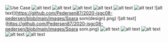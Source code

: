 ![Use Case](https://github.com/Pedersen87/2020-isgc08-pedersen/blob/main/images/UseCaseDiagram1.png)
![alt text](https://github.com/Pedersen87/2020-isgc08-pedersen/blob/main/images/Create.png)
![alt text](https://github.com/Pedersen87/2020-isgc08-pedersen/blob/main/images/Open.png)
![alt text](https://github.com/Pedersen87/2020-isgc08-pedersen/blob/main/images/Write.png)
![alt text](https://github.com/Pedersen87/2020-isgc08-pedersen/blob/main/images/Skriva(design).png)
![alt text](https://github.com/Pedersen87/2020-isgc08-pedersen/blob/main/images/Öppna(design).png)
![alt text](https://github.com/Pedersen87/2020-isgc08-pedersen/blob/main/images/Skapa(design).png)
![alt text](https://github.com/Pedersen87/2020-isgc08-pedersen/blob/main/images/Spara som(design).png)
![alt text](https://github.com/Pedersen87/2020-isgc08-pedersen/blob/main/images/Spara som.png)
![alt text](https://github.com/Pedersen87/2020-isgc08-pedersen/blob/main/images/Spara(design).png)
![alt text](https://github.com/Pedersen87/2020-isgc08-pedersen/blob/main/images/Spara.png)
![alt text](https://github.com/Pedersen87/2020-isgc08-pedersen/blob/main/images/Avsluta(design).png)
![alt text](https://github.com/Pedersen87/2020-isgc08-pedersen/blob/main/images/Avsluta.png)
![alt text](https://github.com/Pedersen87/2020-isgc08-pedersen/blob/main/images/ClassDiagram.png)
